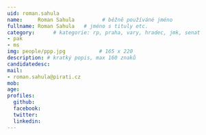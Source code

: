 ```yaml
---
uid: roman.sahula
name:     Roman Sahula         # běžně používáné jméno
fullname: Roman Sahula   # jméno s tituly etc.
category:      # kategorie: rp, praha, vary, hradec, jmk, senat
- pak
- ms
img: people/ppp.jpg           # 165 x 220
description: # kratký popis, max 160 znaků
candidatedesc: 
mail:
- roman.sahula@pirati.cz
mob: 
age: 
profiles:
  github: 
  facebook: 
  twitter:
  linkedin:
---
```

